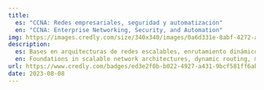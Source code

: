 ```yaml
---
title:
  es: "CCNA: Redes empresariales, seguridad y automatización"
  en: "CCNA: Enterprise Networking, Security, and Automation"
img: https://images.credly.com/size/340x340/images/0a6d331e-8abf-4272-a949-33f754569a76/CCNAENSA__1_.png
description:
  es: Bases en arquitecturas de redes escalables, enrutamiento dinámico, mitigación de amenazas de seguridad, redes de área amplia, virtualización, automatización de redes programables.
  en: Foundations in scalable network architectures, dynamic routing, mitigation of security threats, wide-area networks, virtualization, automation of programmable networks.
url: https://www.credly.com/badges/ed3e2f0b-b022-4927-a431-9bcf581ff6ab
date: 2023-08-08
---
```

